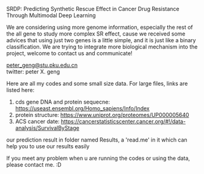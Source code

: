 SRDP: Predicting Synthetic Rescue Effect in Cancer Drug Resistance Through Multimodal Deep Learning

We are considering using more genome information, especially the rest of the all gene to study more complex SR effect, cause we received some advices that using just two genes is a little simple, and it is just like a binary classification. 
We are trying to integrate more biological mechanism into the project, welcome to contact us and communicate!

peter_geng@stu.pku.edu.cn\
twitter: peter X. geng

Here are all my codes and some small size data.
For large files, links are listed here: 

1) cds gene DNA and protein sequecne: https://useast.ensembl.org/Homo_sapiens/Info/Index 
2) protein structure: https://www.uniprot.org/proteomes/UP000005640
3) ACS cancer date: https://cancerstatisticscenter.cancer.org/#!/data-analysis/SurvivalByStage

our prediction result in folder named Results, a 'read.me' in it which can help you to use our results easily 

If you meet any problem when u are running the codes or using the data, please contact me. :D
